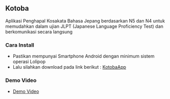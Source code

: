 ## Kotoba

Aplikasi Penghapal Kosakata Bahasa Jepang berdasarkan N5 dan N4 untuk memudahkan dalam ujian JLPT (Japanese Language Proficiency Test) dan berkomunikasi secara langsung


### Cara Install
- Pastikan mempunyai Smartphone Android dengan minimum sistem operasi Lolipop
- Lalu silahkan download pada link berikut : <a href="https://drive.google.com/file/d/1OzTESvGlOgN4WG2a6i6iaojRTqErNrWr/view?usp=sharing">KotobaApp</a>

### Demo Video
- <a href="https://drive.google.com/file/d/1e5Z6GrgPpthifHWcjdQCzQIvrYfZoDJJ/view?usp=sharing">Demo Video</a>
